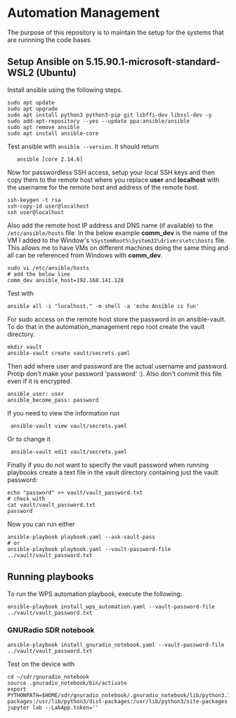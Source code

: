 #  Automation Management
The purpose of this repository is to maintain the setup for the systems that are runnning the code bases

## Setup Ansible on  5.15.90.1-microsoft-standard-WSL2 (Ubuntu)
Install ansible using the following steps.
```
sudo apt update
sudo apt upgrade
sudo apt install python3 python3-pip git libffi-dev libssl-dev -y
sudo add-apt-repository --yes --update ppa:ansible/ansible
sudo apt remove ansible
sudo apt install ansible-core
```
Test ansible with `ansible --version`. It should return
```
   ansible [core 2.14.6]
```

Now for passwordless SSH access, setup your local SSH keys and then copy them to the remote host where you replace **user** and **localhost** with the username for the remote host and address of the remote host.
```
ssh-keygen -t rsa
ssh-copy-id user@localhost
ssh user@localhost
```

Also add the remote host IP address and DNS name (if available) to the `/etc/ansible/hosts` file. In the below example **comm_dev** is the name of the VM I added to the Window's `%SystemRoot%\System32\drivers\etc\hosts` file. This allows me to have VMs on different machines doing the same thing and all can be referenced from Windows with **comm_dev**.
```
sudo vi /etc/ansible/hosts
# add the below line
comm_dev ansible_host=192.168.141.128
```

Test with 
```
ansible all -i "localhost," -m shell -a 'echo Ansible is fun'
```

For sudo access on the remote host store the password in an ansible-vault. To do that in the  automation_management repo root create the vault directory.
```
mkdir vault
ansible-vault create vault/secrets.yaml
```

Then add where user and password are the actual username and password. Protip don't make your password 'password' :). Also don't commit this file even if it is encrypted.
```
ansible_user: user
ansible_become_pass: password
```

If you need to view the information run
``` 
 ansible-vault view vault/secrets.yaml 
```

Or to change it
``` 
 ansible-vault edit vault/secrets.yaml 
```

Finally if you do not want to specify the vault password when running playbooks create a text file in the vault directory containing just the vault password: 
```
echo "password" >> vault/vault_password.txt
# check with
cat vault/vault_password.txt 
password
```
Now you can run either
```
ansible-playbook playbook.yaml --ask-vault-pass
# or
ansible-playbook playbook.yaml --vault-password-file ../vault/vault_password.txt
```

## Running playbooks
To run the WPS automation playbook, execute the following:
```
ansible-playbook install_wps_automation.yaml --vault-password-file ../vault/vault_password.txt
```

### GNURadio SDR notebook

```
ansible-playbook install_gnuradio_notebook.yaml --vault-password-file ../vault/vault_password.txt
```

Test on the device with
```
cd ~/sdr/gnuradio_notebook
source .gnuradio_notebook/bin/activate 
export PYTHONPATH=$HOME/sdr/gnuradio_notebook/.gnuradio_notebook/lib/python3.10/site-packages:/usr/lib/python3/dist-packages:/usr/lib/python3/site-packages
jupyter lab --LabApp.token='' 
```

